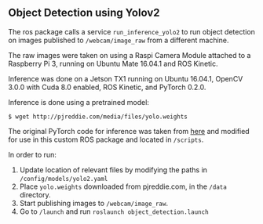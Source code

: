 Object Detection using Yolov2
---

The ros package calls a service `run_inference_yolo2` to run object detection on
images published to `/webcam/image_raw` from a different machine.

The raw images were taken on using a Raspi Camera Module attached to a Raspberry
Pi 3, running on Ubuntu Mate 16.04.1 and ROS Kinetic. 

Inference was done on a Jetson TX1 running on Ubuntu 16.04.1, OpenCV 3.0.0 with
Cuda 8.0 enabled, ROS Kinetic, and PyTorch 0.2.0.

Inference is done using a pretrained model:
```
$ wget http://pjreddie.com/media/files/yolo.weights 
```
The original PyTorch code for inference was taken from
[here](https://github.com/marvis/pytorch-yolo2) and modified for use in this
custom ROS package and located in `/scripts`.

In order to run:
1. Update location of relevant files by modifying the paths in `/config/models/yolo2.yaml`
1. Place `yolo.weights` downloaded from pjreddie.com, in the `/data` directory.
1. Start publishing images to `/webcam/image_raw`.
1. Go to `/launch` and run `roslaunch object_detection.launch`




